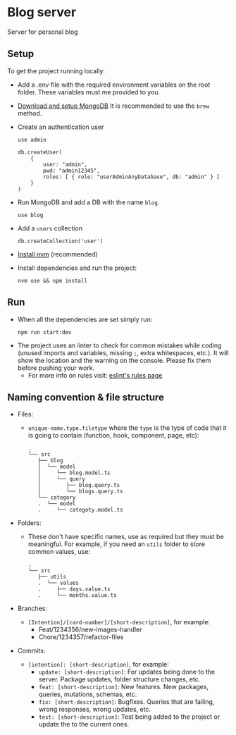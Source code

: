 # Blog server
Server for personal blog

## Setup
To get the project running locally:
- Add a .env file with the required environment variables on the root folder. These variables must me provided to you.

- [Download and setup MongoDB](https://docs.mongodb.com/manual/tutorial/install-mongodb-on-os-x/) It is recommended to use the `brew` method.

- Create an authentication user
	```
	use admin
	```

	```
	db.createUser(
		{
			user: "admin",
			pwd: "admin12345",
			roles: [ { role: "userAdminAnyDatabase", db: "admin" } ]
		}
	)
	```

- Run MongoDB and add a DB with the name `blog`.
	```
	use blog
	```

- Add a `users` collection
	```
	db.createCollection('user')
	```

- [Install nvm](https://github.com/nvm-sh/nvm) (recommended)

- Install dependencies and run the project:
	```
	nvm use && npm install
	```

## Run
- When all the dependencies are set simply run:
	```
	npm run start:dev
	```
- The project uses an linter to check for common mistakes while coding (unused imports and variables, missing `;`, extra whitespaces, etc.). It will show the location and the warning on the console. Please fix them before pushing your work.
	- For more info on rules visit: [eslint's rules page](https://github.com/typescript-eslint/typescript-eslint/tree/master/packages/eslint-plugin/docs/rules)

## Naming convention & file structure
- Files:
	- `unique-name.type.filetype` where the `type` is the type of code that it is going to contain (function, hook, component, page, etc):
        ```
        .
        └── src
           ├── blog
           │  └── model
           │     └── blog.model.ts
           │     └── query
           │        ├── blog.query.ts
           │        └── blogs.query.ts
           └── category
           .  └── model
           .     └── categoty.model.ts
        ```

- Folders:
	- These don't have specific names, use as required but they must be meaningful. For example, if you need an `utils` folder to store common values, use: 
        ```
        .
        └── src
           ├── utils
           .  └── values
           .     ├── days.value.ts
           .     └── months.value.ts
        ```

- Branches:
	- `[Intention]/[card-number]/[short-description]`, for example:
		- Feat/1234356/new-images-handler
		- Chore/1234357/refactor-files

- Commits:
  - `[intention]: [short-description]`, for example:
	  - `update: [short-description]`: For updates being done to the server. Package updates, folder structure changes, etc.
	  - `feat: [short-description]`: New features. New packages, queries, mutations, schemas, etc.
	  - `fix: [short-description]`: Bugfixes. Queries that are failing, wrong responses, wrong updates, etc.
	  - `test: [short-description]`: Test being added to the project or update the to the current ones.
